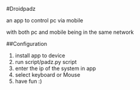 #Droidpadz

an app to control pc via mobile

with both pc and mobile being in the same network

##Configuration

1. install app to device 
2. run script/padz.py script
3. enter the ip of the system in app
4. select keyboard or Mouse
5. have fun :)
 

